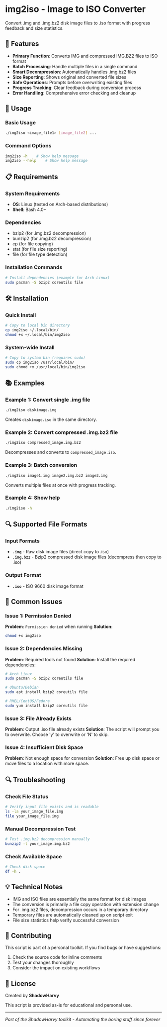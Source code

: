 # img2iso - Image to ISO Converter

Convert .img and .img.bz2 disk image files to .iso format with progress feedback and size statistics.

## 🚀 Features

- **Primary Function**: Converts IMG and compressed IMG.BZ2 files to ISO format
- **Batch Processing**: Handle multiple files in a single command
- **Smart Decompression**: Automatically handles .img.bz2 files
- **Size Reporting**: Shows original and converted file sizes
- **Safe Operations**: Prompts before overwriting existing files
- **Progress Tracking**: Clear feedback during conversion process
- **Error Handling**: Comprehensive error checking and cleanup

## 📖 Usage

### Basic Usage

```bash
./img2iso <image_file1> [image_file2] ...
```

### Command Options

```bash
img2iso -h    # Show help message
img2iso --help    # Show help message
```

## 📋 Requirements

### System Requirements
- **OS**: Linux (tested on Arch-based distributions)
- **Shell**: Bash 4.0+ 

### Dependencies
- bzip2 (for .img.bz2 decompression)
- bunzip2 (for .img.bz2 decompression)
- cp (for file copying)
- stat (for file size reporting)
- file (for file type detection)

### Installation Commands
```bash
# Install dependencies (example for Arch Linux)
sudo pacman -S bzip2 coreutils file
```

## 🛠️ Installation

### Quick Install
```bash
# Copy to local bin directory
cp img2iso ~/.local/bin/
chmod +x ~/.local/bin/img2iso
```

### System-wide Install
```bash
# Copy to system bin (requires sudo)
sudo cp img2iso /usr/local/bin/
sudo chmod +x /usr/local/bin/img2iso
```

## 📚 Examples

### Example 1: Convert single .img file
```bash
./img2iso diskimage.img
```
Creates `diskimage.iso` in the same directory.

### Example 2: Convert compressed .img.bz2 file
```bash
./img2iso compressed_image.img.bz2
```
Decompresses and converts to `compressed_image.iso`.

### Example 3: Batch conversion
```bash
./img2iso image1.img image2.img.bz2 image3.img
```
Converts multiple files at once with progress tracking.

### Example 4: Show help
```bash
./img2iso -h
```

## 🔍 Supported File Formats

### Input Formats
- **`.img`** - Raw disk image files (direct copy to .iso)
- **`.img.bz2`** - Bzip2 compressed disk image files (decompress then copy to .iso)

### Output Format
- **`.iso`** - ISO 9660 disk image format

## 🚨 Common Issues

### Issue 1: Permission Denied
**Problem**: `Permission denied` when running
**Solution**: 
```bash
chmod +x img2iso
```

### Issue 2: Dependencies Missing
**Problem**: Required tools not found
**Solution**: Install the required dependencies:
```bash
# Arch Linux
sudo pacman -S bzip2 coreutils file

# Ubuntu/Debian
sudo apt install bzip2 coreutils file

# RHEL/CentOS/Fedora
sudo yum install bzip2 coreutils file
```

### Issue 3: File Already Exists
**Problem**: Output .iso file already exists
**Solution**: The script will prompt you to overwrite. Choose 'y' to overwrite or 'N' to skip.

### Issue 4: Insufficient Disk Space
**Problem**: Not enough space for conversion
**Solution**: Free up disk space or move files to a location with more space.

## 🔍 Troubleshooting

### Check File Status
```bash
# Verify input file exists and is readable
ls -la your_image_file.img
file your_image_file.img
```

### Manual Decompression Test
```bash
# Test .img.bz2 decompression manually
bunzip2 -t your_image.img.bz2
```

### Check Available Space
```bash
# Check disk space
df -h .
```

## 💡 Technical Notes

- IMG and ISO files are essentially the same format for disk images
- The conversion is primarily a file copy operation with extension change
- For .img.bz2 files, decompression occurs in a temporary directory
- Temporary files are automatically cleaned up on script exit
- File size statistics help verify successful conversion

## 🤝 Contributing

This script is part of a personal toolkit. If you find bugs or have suggestions:

1. Check the source code for inline comments
2. Test your changes thoroughly  
3. Consider the impact on existing workflows

## 📄 License

Created by **ShadowHarvy**

This script is provided as-is for educational and personal use.

---

*Part of the ShadowHarvy toolkit - Automating the boring stuff since forever*